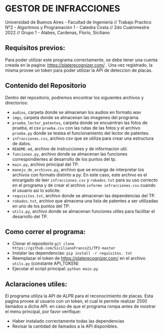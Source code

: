# GESTOR DE INFRACCIONES
 Universidad de Buenos Aires - Facultad de Ingenieria //
 Trabajo Practico N°2 - Algoritmos y Programación 1 - Catedra Costa //
2do Cuatrimestre 2022 //
Grupo 1 - Alabes, Cardenas, Florio, Siciliano

## Requisitos previos:

Para poder utilizar este programa correctamente, se debe tener una cuenta creada en la pagina:
https://platerecognizer.com/ . 
Una vez registrado, la misma provee un token para poder utilizar la API de deteccion de placas.

## Contenido del Repositorio

Dentro del repositorio, podremos encontrar los siguientes archivos y directorios:
- `audios`, carpeta donde se almacenan los audios en formato.wav
- `imgs`, carpeta donde se almacenan las imagenes del programa.
- `prueba_lector_patentes`, carpeta donde se encuentran las fotos de prueba, el csv `prueba.csv` con las rutas de las fotos y el archivo `prueba.py` donde se testea el funcionamiento del lector de patentes.
- `infracciones.csv`, archivo csv que se utiliza para crear una estructura de datos.
- `README.md`, archivo de instrucciones y de informacion util.
- `funciones.py`, archivo donde se almacenan las funciones correspondientes al desarrollo de los puntos del tp.
- `main.py`, archivo principal del TP.
- `manejo_de_archivos.py`, archivo que se encarga de interpretar los archivos con formato distinto a py. En este caso, este archivo es el encargado de leer `infracciones.csv` y `robados.txt` para su uso correcto en el programa y de crear el archivo `informe infracciones.csv` cuando el usuario asi lo solicite.
- `requisitos.txt`, archivo donde se almacenan las dependencias del TP.
- `robados.txt`, archivo que almacena una lista de patentes a ser utilizadas en uno de los puntos del TP.
- `utils.py`, archivo donde se almacenan funciones utiles para facilitar el desarrollo del TP.

## Como correr el programa:

- Clonar el repositorio `git clone https://github.com/SicilianoFranco21/TP2-master`
- Instalar las dependencias: `pip install -r requisitos. txt`
- Reemplazar el token de https://platerecognizer.com/ en el archivo `utils.py` (constante API_TOKEN)
- Ejecutar el script principal: `python main.py`

## Aclaraciones utiles:

El programa utiliza la API de ALPR para el reconocimiento de placas. Esta pagina provee al usuario con un token, el cual le permite realizar 2500 llamados a dicha API. en caso de que el programa rompa antes de mostrar el menu principal, por favor verifique:
- Haber instalado correctamente todas las dependencias
- Revisar la cantidad de llamados a la API disponibles.

